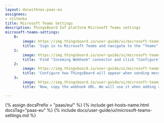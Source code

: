 ```yaml
---
layout: docwithnav-paas-eu
assignees:
- stitenko
title: Microsoft Teams Settings
description: ThingsBoard IoT platform Microsoft Teams settings
microsoft-teams-settings:
    0:
        image: https://img.thingsboard.io/user-guide/ui/microsoft-teams/microsoft-teams-1-settings.png
        title: 'Sign in to Microsoft Teams and navigate to the "Teams" tab, then click on the three dots next to your channel name. In the drop-down menu click on the "Connectors" item;'
    1:
        image: https://img.thingsboard.io/user-guide/ui/microsoft-teams/microsoft-teams-2-settings.png
        title: 'Find "Incoming Webhook" connector and click "Configure";'
    2:
        image: https://img.thingsboard.io/user-guide/ui/microsoft-teams/microsoft-teams-3-settings.png
        title: 'Configure how ThingsBoard will appear when sending messages to your channel (choose a name and icon), and click "Create";'
    3:
        image: https://img.thingsboard.io/user-guide/ui/microsoft-teams/microsoft-teams-4-settings.png
        title: 'Now, copy the webhook URL. We will use it when adding a notification recipients group in your ThingsBoard instance'

---
```


{% assign docsPrefix = "paas/eu/" %}
{% include get-hosts-name.html docsTag="paas-eu" %}
{% include docs/user-guide/ui/microsoft-teams-settings.md %}